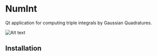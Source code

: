 # NumInt #
Qt application for computing triple integrals by Gaussian Quadratures.

![Alt text](./img/img1.png?raw=true "Double integration")

## Installation ##
